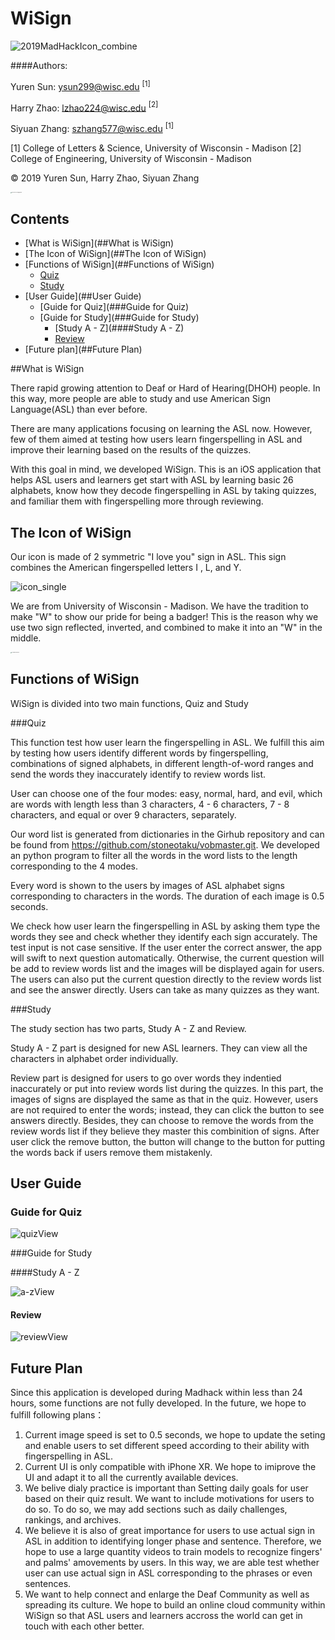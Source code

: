 # WiSign

![2019MadHackIcon_combine](WiSignIcon/2019MadHackIcon_combine.png)

####Authors: 

Yuren Sun: ysun299@wisc.edu $^{[1]}$

Harry Zhao: lzhao224@wisc.edu $^{[2]}$

Siyuan Zhang: szhang577@wisc.edu $^{[1]}$

[1] College of Letters & Science, University of Wisconsin - Madison
[2] College of Engineering, University of Wisconsin - Madison

© 2019 Yuren Sun, Harry Zhao, Siyuan Zhang

<img src="WiSignIcon/color-flush-UWlogo-print.png" alt="color-flush-UWlogo-print" style="zoom:10%; align='left' " />

## Contents

- [What is WiSign](##What is WiSign)
- [The Icon of WiSign](##The Icon of WiSign)
- [Functions of WiSign](##Functions of WiSign)
  - [Quiz](###Quiz)
  - [Study](###Study)
- [User Guide](##User Guide)
  - [Guide for Quiz](###Guide for Quiz)
  - [Guide for Study](###Guide for Study)
    - [Study A - Z](####Study A - Z)
    - [Review](####Review)
- [Future plan](##Future Plan)



##What is WiSign

There rapid growing attention to Deaf or Hard of Hearing(DHOH) people. In this way, more people are able to study and use American Sign Language(ASL) than ever before. 

There are many applications focusing on learning the ASL now. However, few of them aimed at testing how users learn fingerspelling in ASL and improve their learning based on the results of the quizzes.

With this goal in mind, we developed WiSign. This is an iOS application that helps ASL users and learners get start with ASL by learning basic 26 alphabets, know how they decode fingerspelling in ASL by taking quizzes, and familiar them with fingerspelling more through reviewing.



## The Icon of WiSign

Our icon is made of 2 symmetric "I love you" sign in ASL.  This sign combines the American fingerspelled letters I , L, and Y.

![icon_single](WiSignIcon/icon_single.png)

We are from University of Wisconsin - Madison. We have the tradition to make "W" to show our pride for being a badger! This is the reason why we use two sign reflected, inverted, and combined to make it into an "W" in the middle. 

<img src="WiSignIcon/2019MadHackIcon.png" alt="2019MadHackIcon" style="zoom:10%;" />



## Functions of WiSign

WiSign is divided into two main functions, Quiz and Study

###Quiz

This function test how user learn the fingerspelling in ASL. We fulfill this aim by testing how users identify different words by fingerspelling, combinations of signed alphabets, in different length-of-word ranges and send the words they inaccurately identify to review words list. 

User can choose one of the four modes: easy, normal, hard, and evil, which are words with length less than 3 characters, 4 - 6 characters, 7 - 8 characters, and equal or over 9 characters, separately.

Our word list is generated from dictionaries in the Girhub repository and can be found from https://github.com/stoneotaku/vobmaster.git. We developed an python program to filter all the words in the word lists to the length corresponding to the 4 modes.

Every word is shown to the users by images of ASL alphabet signs corresponding to characters in the words. The duration of each image is 0.5 seconds.

We check how user learn the fingerspelling in ASL by asking them type the words they see and check whether they identify each sign accurately. The test input is not case sensitive. If the user enter the correct answer, the app will swift to next question automatically. Otherwise, the current question will be add to review words list and the images will be displayed again for users. The users can also put the current question directly to the review words list and see the answer directly. Users can take as many quizzes as they want.



###Study

The study section has two parts, Study A - Z and Review.

Study A - Z  part is designed for new ASL learners. They can view all the characters in alphabet order individually.

Review part is designed for users to go over words they indentied inaccurately or put into review words list during the quizzes. In this part, the images of signs are displayed the same as that in the quiz. However, users are not required to enter the words; instead, they can click the button to see answers directly. Besides, they can choose to remove the words from the review words list if they believe they master this combinition of signs. After user click the remove button, the button will change to the button for putting the words back if users remove them mistakenly.



## User Guide

### Guide for Quiz

![quizView](WiSignIcon/quizView.png)

###Guide for Study

####Study A - Z

![a-zView](WiSignIcon/a-zView.png)

#### Review

![reviewView](WiSignIcon/reviewView.png)



## Future Plan

Since this application is developed during Madhack within less than 24 hours, some functions are not fully developed. In the future, we hope to fulfill following plans：

1. Current image speed is set to 0.5 seconds, we hope to update the seting and enable users to set different speed according to their ability with fingerspelling in ASL.
2. Current UI is only compatible with iPhone XR. We hope to imiprove the UI and adapt it to all the currently available devices.
3. We belive dialy practice is important than Setting daily goals for user based on their quiz result. We want to include motivations for users to do so. To do so, we may add sections such as daily challenges, rankings, and archives. 
4. We believe it is also of great importance for users to use actual sign in ASL in addition to identifying longer phase and sentence. Therefore, we hope to use a large quantity videos to train models to recognize fingers' and palms' amovements by users. In this way, we are able test whether user can use actual sign in ASL corresponding to the phrases or even sentences.
5. We want to help connect and enlarge the Deaf Community as well as spreading its culture. We hope to build an online cloud community within WiSign so that ASL users and learners accross the world can get in touch with each other better.